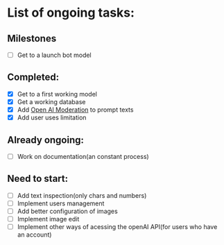 # List of ongoing tasks:

## Milestones

- [ ] Get to a launch bot model

## Completed:

- [x] Get to a first working model
- [x] Get a working database
- [x] Add [Open AI Moderation](https://beta.openai.com/docs/guides/moderation/overview) to prompt texts
- [x] Add user uses limitation

## Already ongoing:

- [ ] Work on documentation(an constant process)

## Need to start:

- [ ] Add text inspection(only chars and numbers)
- [ ] Implement users management
- [ ] Add better configuration of images
- [ ] Implement image edit
- [ ] Implement other ways of acessing the openAI API(for users who have an account)
